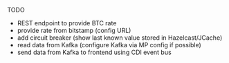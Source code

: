 TODO

- REST endpoint to provide BTC rate
- provide rate from bitstamp (config URL)
- add circuit breaker (show last known value stored in Hazelcast/JCache)
- read data from Kafka (configure Kafka via MP config if possible)
- send data from Kafka to frontend using CDI event bus
